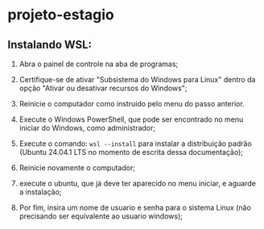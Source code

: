 # projeto-estagio

## Instalando WSL:
1. Abra o painel de controle na aba de programas;
2. Certifique-se de ativar "Subsistema do Windows para Linux" dentro da opção "Ativar ou desativar recursos do Windows";
3. Reinicie o computador como instruido pelo menu do passo anterior.


4. Execute o Windows PowerShell, que pode ser encontrado no menu iniciar do Windows, como administrador;
5. Execute o comando:  ```wsl --install```  para instalar a distribuição padrão (Ubuntu 24.04.1 LTS no momento de escrita dessa documentação);
6. Reinicie novamente o computador;

7. execute o ubuntu, que já deve ter aparecido no menu iniciar, e aguarde a instalação;
8. Por fim, insira um nome de usuario e senha para o sistema Linux (não precisando ser equivalente ao usuario windows);

